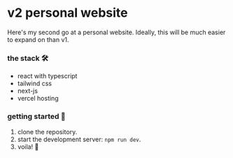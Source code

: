 # v2 personal website

Here's my second go at a personal website. Ideally, this will be much easier to expand on than v1.

### the stack 🛠️

- react with typescript
- tailwind css
- next-js
- vercel hosting

### getting started 🏁

1. clone the repository.
2. start the development server: `npm run dev`.
4. voila! 🍻
